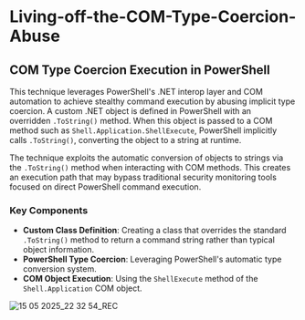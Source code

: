 # Living-off-the-COM-Type-Coercion-Abuse

## COM Type Coercion Execution in PowerShell

This technique leverages PowerShell's .NET interop layer and COM automation to achieve stealthy command execution by abusing implicit type coercion. A custom .NET object is defined in PowerShell with an overridden `.ToString()` method. When this object is passed to a COM method such as `Shell.Application.ShellExecute`, PowerShell implicitly calls `.ToString()`, converting the object to a string at runtime.

The technique exploits the automatic conversion of objects to strings via the `.ToString()` method when interacting with COM methods. This creates an execution path that may bypass traditional security monitoring tools focused on direct PowerShell command execution.

### Key Components

- **Custom Class Definition**: Creating a class that overrides the standard `.ToString()` method to return a command string rather than typical object information.
- **PowerShell Type Coercion**: Leveraging PowerShell's automatic type conversion system.
- **COM Object Execution**: Using the `ShellExecute` method of the `Shell.Application` COM object.


![15 05 2025_22 32 54_REC](https://github.com/user-attachments/assets/2e60d49f-8593-425f-ba9a-40ad5fa0beee)
